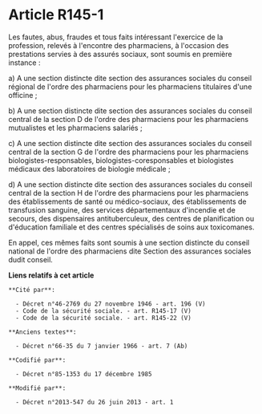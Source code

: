 # Article R145-1

Les fautes, abus, fraudes et tous faits intéressant l'exercice de la profession, relevés à l'encontre des pharmaciens, à
l'occasion des prestations servies à des assurés sociaux, sont soumis en première instance : 

a) A une section distincte dite section des assurances sociales du conseil régional de l'ordre des pharmaciens pour les
pharmaciens titulaires d'une officine ; 

b) A une section distincte dite section des assurances sociales du conseil central de la section D de l'ordre des pharmaciens
pour      les pharmaciens mutualistes et les pharmaciens salariés ; 

c) A une section distincte dite section des assurances sociales du conseil central de la section G de l'ordre des pharmaciens
pour les pharmaciens biologistes-responsables, biologistes-coresponsables et biologistes médicaux des laboratoires de
biologie médicale ;

d) A une section distincte dite section des assurances sociales du conseil central de la section H de l'ordre des pharmaciens
pour les pharmaciens des établissements de santé ou médico-sociaux, des établissements de transfusion sanguine, des services
départementaux d'incendie et de secours, des dispensaires antituberculeux, des centres de planification ou d'éducation
familiale et des centres spécialisés de soins aux toxicomanes.  

En appel, ces mêmes faits sont soumis à une section distincte du conseil national de l'ordre des pharmaciens dite Section des
assurances sociales dudit conseil.

**Liens relatifs à cet article**

	**Cité par**:

	  - Décret n°46-2769 du 27 novembre 1946 - art. 196 (V)
	  - Code de la sécurité sociale. - art. R145-17 (V)
	  - Code de la sécurité sociale. - art. R145-22 (V)

	**Anciens textes**:

	  - Décret n°66-35 du 7 janvier 1966 - art. 7 (Ab)

	**Codifié par**:

	  - Décret n°85-1353 du 17 décembre 1985

	**Modifié par**:

	  - Décret n°2013-547 du 26 juin 2013 - art. 1
